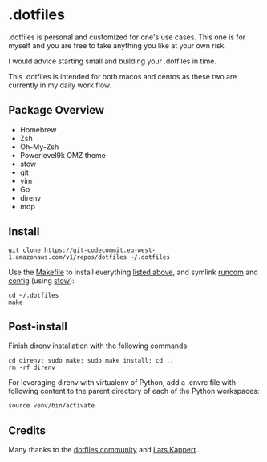 # .dotfiles
.dotfiles is personal and customized for one's use cases. This one is for myself and you are free to take anything you 
like at your own risk. 

I would advice starting small and building your .dotfiles in time.  

This .dotfiles is intended for both macos and centos as these two are currently in my daily work flow. 

## Package Overview
- Homebrew
- Zsh
- Oh-My-Zsh
- Powerlevel9k OMZ theme
- stow
- git
- vim
- Go
- direnv
- mdp

## Install
    git clone https://git-codecommit.eu-west-1.amazonaws.com/v1/repos/dotfiles ~/.dotfiles

Use the [Makefile](./Makefile) to install everything [listed above](#package-overview), and symlink [runcom](./runcom) and [config](./config) (using [stow](https://www.gnu.org/software/stow/)):

    cd ~/.dotfiles
    make

## Post-install
Finish direnv installation with the following commands:

    cd direnv; sudo make; sudo make install; cd ..
    rm -rf direnv

For leveraging direnv with virtualenv of Python, add a .envrc file with following content to the parent directory
of each of the Python workspaces:

    source venv/bin/activate

## Credits

Many thanks to the [dotfiles community](https://dotfiles.github.io) and [Lars Kappert](https://github.com/webpro/dotfiles).
